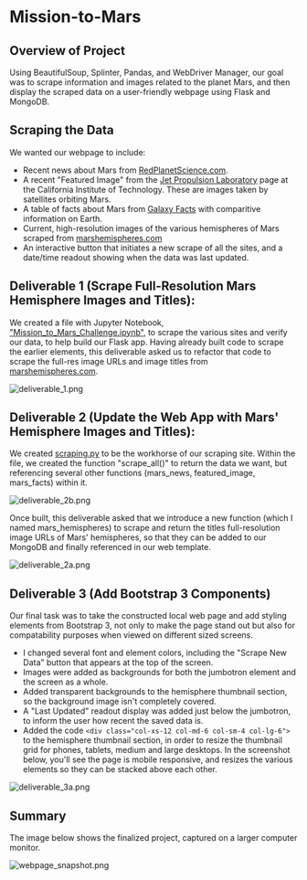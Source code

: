 # Mission-to-Mars

## Overview of Project

Using BeautifulSoup, Splinter, Pandas, and WebDriver Manager, our goal was to scrape information and images related to the planet Mars, and then display the scraped data on a user-friendly webpage using Flask and MongoDB.

## Scraping the Data

We wanted our webpage to include:
- Recent news about Mars from [RedPlanetScience.com](http://redplanetscience.com).
- A recent "Featured Image" from the [Jet Propulsion Laboratory](https://data-class-jpl-space.s3.amazonaws.com/JPL_Space/index.html) page at the California Institute of Technology.  These are images taken by satellites orbiting Mars.
- A table of facts about Mars from [Galaxy Facts](https://galaxyfacts-mars.com) with comparitive information on Earth.
- Current, high-resolution images of the various hemispheres of Mars scraped from [marshemispheres.com](http://marshemispheres.com)
- An interactive button that initiates a new scrape of all the sites, and a date/time readout showing when the data was last updated.

## Deliverable 1 (Scrape Full-Resolution Mars Hemisphere Images and Titles):

We created a file with Jupyter Notebook, ["Mission_to_Mars_Challenge.ipynb"](https://github.com/ZeroDarkHardy/Mission-to-Mars/blob/main/Mission_to_Mars_Challenge.ipynb), to scrape the various sites and verify our data, to help build our Flask app.  Having already built code to scrape the earlier elements, this deliverable asked us to refactor that code to scrape the full-res image URLs and image titles from [marshemispheres.com](http://marshemispheres.com).

![deliverable_1.png](https://github.com/ZeroDarkHardy/Mission-to-Mars/blob/main/resources/deliverable_1.png)

## Deliverable 2 (Update the Web App with Mars' Hemisphere Images and Titles):

We created [scraping.py](https://github.com/ZeroDarkHardy/Mission-to-Mars/blob/main/scraping.py) to be the workhorse of our scraping site.  Within the file, we created the function "scrape_all()" to return the data we want, but referencing several other functions (mars_news, featured_image, mars_facts) within it.  

![deliverable_2b.png](https://github.com/ZeroDarkHardy/Mission-to-Mars/blob/main/resources/deliverable_2b.png)

Once built, this deliverable asked that we introduce a new function (which I named mars_hemispheres) to scrape and return the titles full-resolution image URLs of Mars' hemispheres, so that they can be added to our MongoDB and finally referenced in our web template.

![deliverable_2a.png](https://github.com/ZeroDarkHardy/Mission-to-Mars/blob/main/resources/deliverable_2a.png)

## Deliverable 3 (Add Bootstrap 3 Components)

Our final task was to take the constructed local web page and add styling elements from Bootstrap 3, not only to make the page stand out but also for compatability purposes when viewed on different sized screens. 
- I changed several font and element colors, including the "Scrape New Data" button that appears at the top of the screen.
- Images were added as backgrounds for both the jumbotron element and the screen as a whole.
- Added transparent backgrounds to the hemisphere thumbnail section, so the background image isn't completely covered.
- A "Last Updated" readout display was added just below the jumbotron, to inform the user how recent the saved data is.
- Added the code ```<div class="col-xs-12 col-md-6 col-sm-4 col-lg-6">``` to the hemisphere thumbnail section, in order to resize the thumbnail grid for phones, tablets, medium and large desktops.  In the screenshot below, you'll see the page is mobile responsive, and resizes the  various elements so they can be stacked above each other.

![deliverable_3a.png](https://github.com/ZeroDarkHardy/Mission-to-Mars/blob/main/resources/deliverable_3a.png)

## Summary

The image below shows the finalized project, captured on a larger computer monitor.

![webpage_snapshot.png](https://github.com/ZeroDarkHardy/Mission-to-Mars/blob/main/resources/webpage_snapshot.png)
